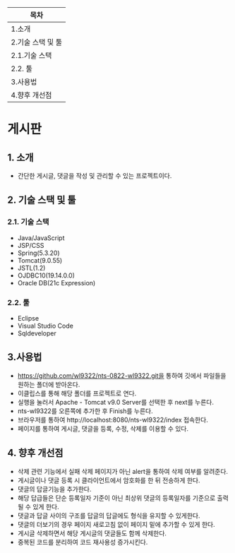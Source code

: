 |목차|
|----|
|1.소개|
|2.기술 스택 및 툴|
|2.1.기술 스택|
|2.2. 툴|
|3.사용법|
|4.향후 개선점|

# 게시판
## 1. 소개
- 간단한 게시글, 댓글을 작성 및 관리할 수 있는 프로젝트이다.

## 2. 기술 스택 및 툴
### 2.1. 기술 스택
- Java/JavaScript
- JSP/CSS
- Spring(5.3.20)
- Tomcat(9.0.55)
- JSTL(1.2)
- OJDBC10(19.14.0.0)
- Oracle DB(21c Expression)
### 2.2. 툴
- Eclipse
- Visual Studio Code
- Sqldeveloper

## 3.사용법
- https://github.com/wl9322/nts-0822-wl9322.git을 통하여 깃에서 파일들을 원하는 폴더에 받아온다.
- 이클립스를 통해 해당 폴더를 프로젝트로 연다.
- 실행을 눌러서 Apache - Tomcat v9.0 Server를 선택한 후 next를 누른다.
- nts-wl9322를 오른쪽에 추가한 후 Finish를 누른다.
- 브라우저를 통하여 http://localhost:8080/nts-wl9322/index 접속한다.
- 페이지를 통하여 게시글, 댓글을 등록, 수정, 삭제를 이용할 수 있다.

## 4. 향후 개선점
- 삭제 관련 기능에서 실패 삭제 페이지가 아닌 alert을 통하여 삭제 여부를 알려준다.
- 게시글이나 댓글 등록 시 클라이언트에서 암호화를 한 뒤 전송하게 한다.
- 댓글의 답글기능을 추가한다.
- 해당 답급들은 단순 등록일자 기준이 아닌 최상위 댓글의 등록일자를 기준으로 출력 될 수 있게 한다.
- 댓글과 답글 사이의 구조를 답글의 답글에도 형식을 유지할 수 있게한다.
- 댓글의 더보기의 경우 페이지 새로고침 없이 페이지 밑에 추가할 수 있게 한다.
- 게시글 삭제하면서 해당 게시글의 댓글들도 함께 삭제한다.
- 중복된 코드를 분리하여 코드 재사용성 증가시킨다.
